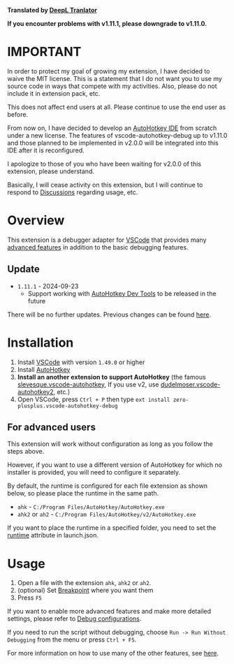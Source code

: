 **Translated by [DeepL Tranlator](https://www.deepl.com/translator)**

**If you encounter problems with v1.11.1, please downgrade to v1.11.0.**

# IMPORTANT
In order to protect my goal of growing my extension, I have decided to waive the MIT license. This is a statement that I do not want you to use my source code in ways that compete with my activities. Also, please do not include it in extension pack, etc.

This does not affect end users at all. Please continue to use the end user as before.

From now on, I have decided to develop an [AutoHotkey IDE](https://github.com/zero-plusplus/autohotkey-devtools) from scratch under a new license. The features of vscode-autohotkey-debug up to v1.11.0 and those planned to be implemented in v2.0.0 will be integrated into this IDE after it is reconfigured.

I apologize to those of you who have been waiting for v2.0.0 of this extension, please understand.

Basically, I will cease activity on this extension, but I will continue to respond to [Discussions](https://github.com/zero-plusplus/vscode-autohotkey-debug/discussions) regarding usage, etc.

# Overview
This extension is a debugger adapter for [VSCode](https://code.visualstudio.com/) that provides many [advanced features](https://github.com/zero-plusplus/vscode-autohotkey-debug/wiki/Features) in addition to the basic debugging features.

## Update
* `1.11.1` - 2024-09-23
  * Support working with [AutoHotkey Dev Tools](https://github.com/zero-plusplus/autohotkey-devtools) to be released in the future

There will be no further updates. Previous changes can be found [here](CHANGELOG.md).

# Installation
1. Install [VSCode](https://code.visualstudio.com/) with version `1.49.0` or higher
2. Install [AutoHotkey](https://www.autohotkey.com/)
3. **Install an another extension to support AutoHotkey** (the famous [slevesque.vscode-autohotkey](https://marketplace.visualstudio.com/items?itemName=slevesque.vscode-autohotkey), If you use v2, use [dudelmoser.vscode-autohotkey2](https://marketplace.visualstudio.com/items?itemName=dudelmoser.vscode-autohotkey2), etc.)
4. Open VSCode, press `Ctrl + P` then type `ext install zero-plusplus.vscode-autohotkey-debug`

## For advanced users
This extension will work without configuration as long as you follow the steps above.

However, if you want to use a different version of AutoHotkey for which no installer is provided, you will need to configure it separately.

By default, the runtime is configured for each file extension as shown below, so please place the runtime in the same path.
* `ahk` - `C:/Program Files/AutoHotkey/AutoHotkey.exe`
* `ahk2` or `ah2` - `C:/Program Files/AutoHotkey/v2/AutoHotkey.exe`

If you want to place the runtime in a specified folder, you need to set the [runtime](https://github.com/zero-plusplus/vscode-autohotkey-debug/wiki/Launch-Mode) attribute in launch.json.

# Usage
1. Open a file with the extension `ahk`, `ahk2` or `ah2`.
2. (optional) Set [Breakpoint](https://github.com/zero-plusplus/vscode-autohotkey-debug/wiki/Breakpoint) where you want them
3. Press `F5`

If you want to enable more advanced features and make more detailed settings, please refer to [Debug configurations](https://github.com/zero-plusplus/vscode-autohotkey-debug/wiki/Debug-configurations).

If you need to run the script without debugging, choose `Run -> Run Without Debugging` from the menu or press `Ctrl + F5`.

For more information on how to use many of the other features, see [here](https://github.com/zero-plusplus/vscode-autohotkey-debug/wiki).
